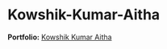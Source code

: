 # Kowshik-Kumar-Aitha

**Portfolio:**
[Kowshik Kumar Aitha](https://kowshik-407.github.io/Kowshik-Kumar-Aitha/)
